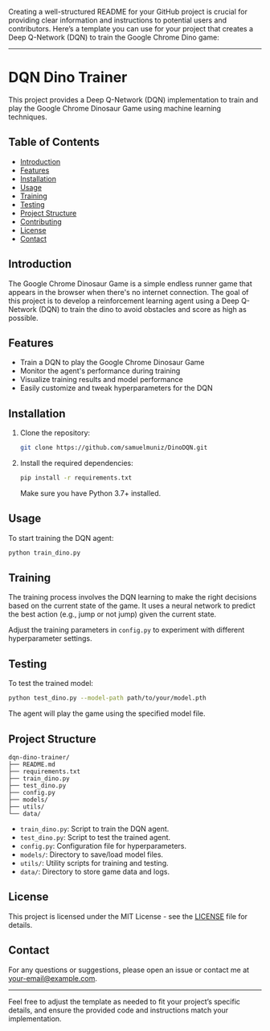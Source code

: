 Creating a well-structured README for your GitHub project is crucial for providing clear information and instructions to potential users and contributors. Here’s a template you can use for your project that creates a Deep Q-Network (DQN) to train the Google Chrome Dino game:

---

# DQN Dino Trainer

This project provides a Deep Q-Network (DQN) implementation to train and play the Google Chrome Dinosaur Game using machine learning techniques.

## Table of Contents

- [Introduction](#introduction)
- [Features](#features)
- [Installation](#installation)
- [Usage](#usage)
- [Training](#training)
- [Testing](#testing)
- [Project Structure](#project-structure)
- [Contributing](#contributing)
- [License](#license)
- [Contact](#contact)

## Introduction

The Google Chrome Dinosaur Game is a simple endless runner game that appears in the browser when there's no internet connection. The goal of this project is to develop a reinforcement learning agent using a Deep Q-Network (DQN) to train the dino to avoid obstacles and score as high as possible.

## Features

- Train a DQN to play the Google Chrome Dinosaur Game
- Monitor the agent's performance during training
- Visualize training results and model performance
- Easily customize and tweak hyperparameters for the DQN

## Installation

1. Clone the repository:

   ```bash
   git clone https://github.com/samuelmuniz/DinoDQN.git
   ```

2. Install the required dependencies:

   ```bash
   pip install -r requirements.txt
   ```

   Make sure you have Python 3.7+ installed.

## Usage

To start training the DQN agent:

```bash
python train_dino.py
```

## Training

The training process involves the DQN learning to make the right decisions based on the current state of the game. It uses a neural network to predict the best action (e.g., jump or not jump) given the current state.

Adjust the training parameters in `config.py` to experiment with different hyperparameter settings.

## Testing

To test the trained model:

```bash
python test_dino.py --model-path path/to/your/model.pth
```

The agent will play the game using the specified model file.

## Project Structure

```
dqn-dino-trainer/
├── README.md
├── requirements.txt
├── train_dino.py
├── test_dino.py
├── config.py
├── models/
├── utils/
└── data/
```

- `train_dino.py`: Script to train the DQN agent.
- `test_dino.py`: Script to test the trained agent.
- `config.py`: Configuration file for hyperparameters.
- `models/`: Directory to save/load model files.
- `utils/`: Utility scripts for training and testing.
- `data/`: Directory to store game data and logs.


## License

This project is licensed under the MIT License - see the [LICENSE](LICENSE) file for details.

## Contact

For any questions or suggestions, please open an issue or contact me at [your-email@example.com](mailto:your-email@example.com).

---

Feel free to adjust the template as needed to fit your project’s specific details, and ensure the provided code and instructions match your implementation.

